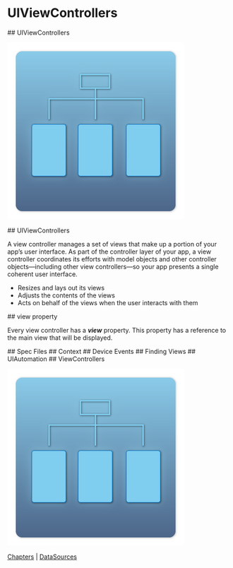 # UIViewControllers

<slide>
## UIViewControllers

![](viewcontrollers.png "ViewControllers") 

</slide>

<slide>
## UIViewControllers

A view controller manages a set of views that make up a portion of your app’s user interface. As part of the controller layer of your app, a view controller coordinates its efforts with model objects and other controller objects—including other view controllers—so your app presents a single coherent user interface.

+ Resizes and lays out its views
+ Adjusts the contents of the views
+ Acts on behalf of the views when the user interacts with them     

</slide>
    
<slide>
## view property

Every view controller has a ***view*** property. This property has a reference to the main view that will be displayed.



</slide>

<slide>
## Spec Files

</slide>

<slide>
## Context

</slide>

<slide>
## Device Events

</slide>

<slide>
## Finding Views


</slide>

<slide>
## UIAutomation


</slide>

<slide>
## ViewControllers

![](viewcontrollers.png "ViewControllers") 

[Chapters](../reveal.html) | 
[DataSources](../12-DataSources/reveal.html)

</slide>


